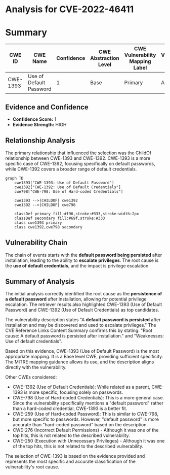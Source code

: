 # Analysis for CVE-2022-46411

# Summary
| CWE ID  | CWE Name                      | Confidence | CWE Abstraction Level | CWE Vulnerability Mapping Label | CWE-Vulnerability Mapping Notes |
|---------|-------------------------------|------------|-----------------------|---------------------------------|-----------------------------------|
| CWE-1393 | Use of Default Password       | 1          | Base                  | Primary                           | Allowed                           |

## Evidence and Confidence

*   **Confidence Score:** 1
*   **Evidence Strength:** HIGH

## Relationship Analysis
The primary relationship that influenced the selection was the ChildOf relationship between CWE-1393 and CWE-1392. CWE-1393 is a more specific case of CWE-1392, focusing specifically on default passwords, while CWE-1392 covers a broader range of default credentials.

```mermaid
graph TD
    cwe1393["CWE-1393: Use of Default Password"]
    cwe1392["CWE-1392: Use of Default Credentials"]
    cwe798["CWE-798: Use of Hard-coded Credentials"]

    cwe1393 -->|CHILDOF| cwe1392
    cwe1392 -->|CHILDOF| cwe798

    classDef primary fill:#f96,stroke:#333,stroke-width:2px
    classDef secondary fill:#69f,stroke:#333
    class cwe1393 primary
    class cwe1392,cwe798 secondary
```

## Vulnerability Chain
The chain of events starts with the **default password being persisted** after installation, leading to the ability to **escalate privileges**. The root cause is the **use of default credentials**, and the impact is privilege escalation.

## Summary of Analysis
The initial analysis correctly identified the root cause as the **persistence of a default password** after installation, allowing for potential privilege escalation. The retriever results also highlighted CWE-1393 (Use of Default Password) and CWE-1392 (Use of Default Credentials) as top candidates.

The vulnerability description states "A **default password is persisted** after installation and may be discovered and used to escalate privileges." The CVE Reference Links Content Summary confirms this by stating: "Root cause: A default password is persisted after installation." and "Weaknesses: Use of default credentials".

Based on this evidence, CWE-1393 (Use of Default Password) is the most appropriate mapping. It is a Base level CWE, providing sufficient specificity. The MITRE mapping guidance allows its use, and the description aligns directly with the vulnerability.

Other CWEs considered:

*   CWE-1392 (Use of Default Credentials): While related as a parent, CWE-1393 is more specific, focusing solely on passwords.
*   CWE-798 (Use of Hard-coded Credentials): This is a more general case. Since the vulnerability specifically mentions a "default password" rather than a hard-coded credential, CWE-1393 is a better fit.
*   CWE-259 (Use of Hard-coded Password): This is similar to CWE-798, but more specific to passwords. However, "default password" is more accurate than "hard-coded password" based on the description.
*   CWE-276 (Incorrect Default Permissions) - Although it was one of the top hits, this is not related to the described vulnerability.
*   CWE-250 (Execution with Unnecessary Privileges) - Although it was one of the top hits, this is not related to the described vulnerability.

The selection of CWE-1393 is based on the evidence provided and represents the most specific and accurate classification of the vulnerability's root cause.